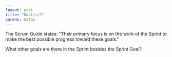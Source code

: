 ```yaml
---
layout: post
title: "Goal(s)?"
parent: Katas
---
```

The Scrum Guide states: "Their primary focus is on the work of the Sprint to make the best possible progress toward these goals."

What other goals are there in the Sprint besides the Sprint Goal?